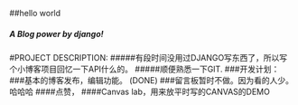 ##hello world
#####  A  Blog power by django!
#PROJECT DESCRIPTION:
#####有段时间没用过DJANGO写东西了，所以写个小博客项目回忆一下API什么的。
#####顺便熟悉一下GIT.
###开发计划：
###基本的博客发布，编辑功能。 (DONE)
###留言板暂时不做。因为看的人少。哈哈哈
####点赞，
####Canvas lab，用来放平时写的CANVAS的DEMO

